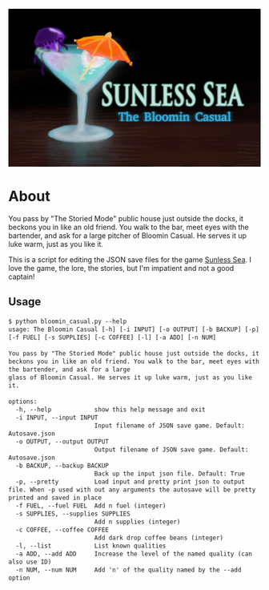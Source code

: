 ![Logo for Sunless Sea - The Bloomin Casual. A fancy cocktail glass containing a mysterious and luminous drink, an eyeball, and a tipsy looking purple mushroom stands on a dark wooden table](https://github.com/CaffeinePwrdAl/SunlessSeaCasual/blob/main/Bloomin%20Casual.png?raw=true)

# About

You pass by "The Storied Mode" public house just outside the docks, it beckons you in like an old friend. You walk to the bar, meet eyes with the bartender, and ask for a large
pitcher of Bloomin Casual. He serves it up luke warm, just as you like it.

This is a script for editing the JSON save files for the game [Sunless Sea](https://www.failbettergames.com/games/sunless-sea). I love the game, the lore, the stories, but I'm impatient and not a good captain!

## Usage

```
$ python bloomin_casual.py --help
usage: The Bloomin Casual [-h] [-i INPUT] [-o OUTPUT] [-b BACKUP] [-p] [-f FUEL] [-s SUPPLIES] [-c COFFEE] [-l] [-a ADD] [-n NUM]

You pass by "The Storied Mode" public house just outside the docks, it beckons you in like an old friend. You walk to the bar, meet eyes with the bartender, and ask for a large
glass of Bloomin Casual. He serves it up luke warm, just as you like it.

options:
  -h, --help            show this help message and exit
  -i INPUT, --input INPUT
                        Input filename of JSON save game. Default: Autosave.json
  -o OUTPUT, --output OUTPUT
                        Output filename of JSON save game. Default: Autosave.json
  -b BACKUP, --backup BACKUP
                        Back up the input json file. Default: True
  -p, --pretty          Load input and pretty print json to output file. When -p used with out any arguments the autosave will be pretty printed and saved in place
  -f FUEL, --fuel FUEL  Add n fuel (integer)
  -s SUPPLIES, --supplies SUPPLIES
                        Add n supplies (integer)
  -c COFFEE, --coffee COFFEE
                        Add dark drop coffee beans (integer)
  -l, --list            List known qualities
  -a ADD, --add ADD     Increase the level of the named quality (can also use ID)
  -n NUM, --num NUM     Add 'n' of the quality named by the --add option
```
